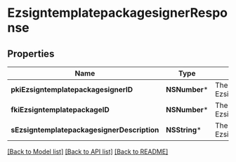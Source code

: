 # EzsigntemplatepackagesignerResponse

## Properties
Name | Type | Description | Notes
------------ | ------------- | ------------- | -------------
**pkiEzsigntemplatepackagesignerID** | **NSNumber*** | The unique ID of the Ezsigntemplatepackagesigner | 
**fkiEzsigntemplatepackageID** | **NSNumber*** | The unique ID of the Ezsigntemplatepackage | 
**sEzsigntemplatepackagesignerDescription** | **NSString*** | The description of the Ezsigntemplatepackagesigner | 

[[Back to Model list]](../README.md#documentation-for-models) [[Back to API list]](../README.md#documentation-for-api-endpoints) [[Back to README]](../README.md)


